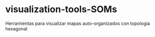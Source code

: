 # visualization-tools-SOMs
Herramientas para visualizar mapas auto-organizados con topología hexagonal
